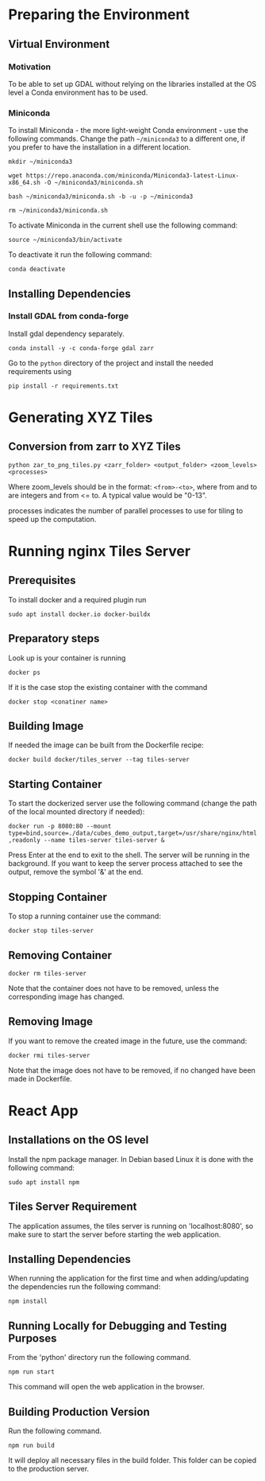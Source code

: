 # Preparing the Environment

## Virtual Environment

### Motivation

To be able to set up GDAL without relying on the libraries installed at the OS level a Conda environment has to be used.

### Miniconda

To install Miniconda - the more light-weight Conda environment - use the following commands. Change the path
`~/miniconda3` to a different one, if you prefer to have the installation in a different location.

`mkdir ~/miniconda3`

`wget https://repo.anaconda.com/miniconda/Miniconda3-latest-Linux-x86_64.sh -O ~/miniconda3/miniconda.sh`

`bash ~/miniconda3/miniconda.sh -b -u -p ~/miniconda3`

`rm ~/miniconda3/miniconda.sh`

To activate Miniconda in the current shell use the following command:

`source ~/miniconda3/bin/activate`

To deactivate it run the following command:

`conda deactivate`

## Installing Dependencies

### Install GDAL from conda-forge

Install gdal dependency separately.

`conda install -y -c conda-forge gdal zarr`

Go to the `python` directory of the project and install the needed requirements using

`pip install -r requirements.txt`

# Generating XYZ Tiles

## Conversion from zarr to XYZ Tiles

`python zar_to_png_tiles.py <zarr_folder> <output_folder> <zoom_levels> <processes>`

Where zoom_levels should be in the format: `<from>-<to>`, where from and to are integers and from <= to. 
A typical value would be "0-13".

processes indicates the number of parallel processes to use for tiling to speed up the computation.

# Running nginx Tiles Server

## Prerequisites

To install docker and a required plugin run

`sudo apt install docker.io docker-buildx`

## Preparatory steps

Look up is your container is running

`docker ps`

If it is the case stop the existing container with the command

`docker stop <conatiner name>`

## Building Image

If needed the image can be built from the Dockerfile recipe:

`docker build docker/tiles_server --tag tiles-server`

## Starting Container

To start the dockerized server use the following command (change the path of the local mounted directory if needed):

`docker run -p 8080:80 --mount type=bind,source=./data/cubes_demo_output,target=/usr/share/nginx/html,readonly --name tiles-server tiles-server &`

Press Enter at the end to exit to the shell. The server will be running in the background. If you want to keep the 
server process attached to see the output, remove the symbol '&' at the end. 

## Stopping Container

To stop a running container use the command:

`docker stop tiles-server`

## Removing Container

`docker rm tiles-server`

Note that the container does not have to be removed, unless the corresponding image has changed.

## Removing Image

If you want to remove the created image in the future, use the command:

`docker rmi tiles-server`

Note that the image does not have to be removed, if no changed have been made in Dockerfile.

# React App

## Installations on the OS level

Install the npm package manager. In Debian based Linux it is done with the following command:

`sudo apt install npm`

## Tiles Server Requirement

The application assumes, the tiles server is running on 'localhost:8080', so make sure to start the 
server before starting the web application.

## Installing Dependencies

When running the application for the first time and when adding/updating the dependencies run the following command:

`npm install`

## Running Locally for Debugging and Testing Purposes

From the 'python' directory run the following command.

`npm run start`

This command will open the web application in the browser.

## Building Production Version

Run the following command.

`npm run build`

It will deploy all necessary files in the build folder. This folder can be copied to the production server.
